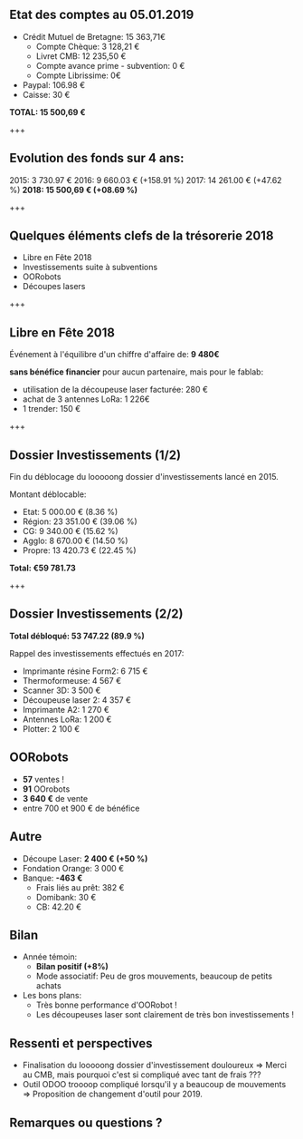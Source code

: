 Etat des comptes au 05.01.2019
------------------------------

- Crédit Mutuel de Bretagne: 15 363,71€
  - Compte Chèque: 3 128,21 €
  - Livret CMB:  12 235,50 €
  - Compte avance prime - subvention: 0 €
  - Compte Librissime: 0€
- Paypal: 106.98 €
- Caisse: 30 €

**TOTAL: 15 500,69 €**

+++

Evolution des fonds sur 4 ans:
-----------------------------

2015: 3 730.97 €
2016: 9 660.03 €  (+158.91 %)
2017: 14 261.00 € (+47.62 %)
**2018: 15 500,69 € (+08.69 %)**

+++

Quelques éléments clefs de la trésorerie 2018
---------------------------------------------

- Libre en Fête 2018
- Investissements suite à subventions
- OORobots
- Découpes lasers

+++

Libre en Fête 2018
------------------

Événement à l'équilibre d'un chiffre d'affaire de: **9 480€**

**sans bénéfice financier** pour aucun partenaire, mais pour le fablab:
- utilisation de la découpeuse laser facturée: 280 €
- achat de 3 antennes LoRa: 1 226€
- 1 trender: 150 €

+++

Dossier Investissements (1/2)
-----------------------------------

Fin du déblocage du looooong dossier d'investissements lancé en 2015.

Montant déblocable:
- Etat:	5 000.00 € (8.36 %)
- Région:	23 351.00	€ (39.06 %)
- CG:	9 340.00 € (15.62 %)
- Agglo:	8 670.00 € (14.50 %)
- Propre:	13 420.73	€ (22.45 %)

**Total:	€59 781.73**

+++

Dossier Investissements (2/2)
-----------------------------------------

**Total débloqué: 53 747.22 (89.9 %)**

Rappel des investissements effectués en 2017:
- Imprimante résine Form2: 6 715 €
- Thermoformeuse: 4 567 €
- Scanner 3D: 3 500 €
- Découpeuse laser 2: 4 357 €
- Imprimante A2: 1 270 €
- Antennes LoRa: 1 200 €
- Plotter: 2 100 €


OORobots
----------

- **57** ventes !
- **91** OOrobots
- **3 640 €** de vente
- entre 700 et 900 € de bénéfice

Autre
---------------

- Découpe Laser: **2 400 € (+50 %)**
- Fondation Orange: 3 000 €
- Banque: **-463 €**
  - Frais liés au prêt: 382 €
  - Domibank: 30 €
  - CB: 42.20 €


Bilan
-----

- Année témoin:
  - **Bilan positif (+8%)**
  - Mode associatif: Peu de gros mouvements, beaucoup de petits achats
- Les bons plans:
  - Très bonne performance d'OORobot !
  - Les découpeuses laser sont clairement de très bon investissements !

Ressenti et perspectives
---------------------

- Finalisation du looooong dossier d'investissement douloureux => Merci au CMB, mais pourquoi c'est si compliqué avec tant de frais ???
- Outil ODOO troooop compliqué lorsqu'il y a beaucoup de mouvements => Proposition de changement d'outil pour 2019.

Remarques ou questions ?
-----------------------
